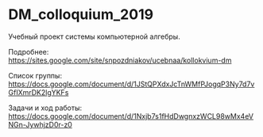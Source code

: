 # DM_colloquium_2019

Учебный проект системы компьютерной алгебры.

Подробнее: https://sites.google.com/site/snpozdniakov/ucebnaa/kollokvium-dm

Список группы: https://docs.google.com/document/d/1JStQPXdxJcTnWMfPJogqP3Ny7d7vGfIXmrDK2lgYKFs

Задачи и ход работы: https://docs.google.com/document/d/1Nxjb7s1fHdDwgnxzWCL98wMx4eVNGn-JywhjzD0r-z0
